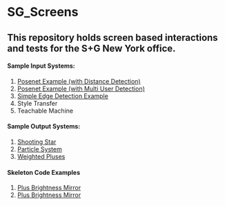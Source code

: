 # SG_Screens

## This repository holds screen based interactions and tests for the S+G New York office.


#### Sample Input Systems:
1. [Posenet Example (with Distance Detection)](https://evapphilips.github.io/SG_Screens/sampleInputSystems/poseNetDist/)
2. [Posenet Example (with Multi User Detection)](https://evapphilips.github.io/SG_Screens/sampleInputSystems/poseNetMulti/)
3. [Simple Edge Detection Example](https://evapphilips.github.io/SG_Screens/sampleInputSystems/edgeDetection/)
4. Style Transfer
5. Teachable Machine

#### Sample Output Systems:
1. [Shooting Star](https://evapphilips.github.io/SG_Screens/sampleOutputSystems/plusShootingStar/)
2. [Particle System](https://evapphilips.github.io/SG_Screens/sampleOutputSystems/plusParticleSystem/)
3. [Weighted Pluses](https://evapphilips.github.io/SG_Screens/sampleOutputSystems/weightedPlusSilhouette/)


#### Skeleton Code Examples
1. [Plus Brightness Mirror](https://evapphilips.github.io/SG_Screens/skeletonCode/skeleton1_brightnessMirror/)
2. [Plus Brightness Mirror](https://evapphilips.github.io/SG_Screens/skeletonCode/skeleton2_particlePlus/)